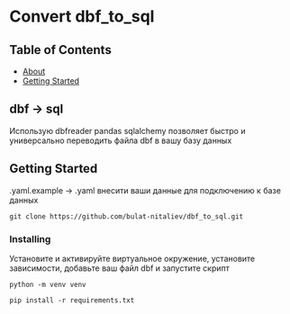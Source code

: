 # Convert dbf_to_sql

## Table of Contents

- [About](#about)
- [Getting Started](#getting_started)


## dbf -> sql</a>

Использую dbfreader pandas sqlalchemy позволяет быстро и универсально переводить файла dbf в вашу базу данных

## Getting Started <a name = "getting_started"></a>

.yaml.example -> .yaml внесити ваши данные для подключению к базе данных

```
git clone https://github.com/bulat-nitaliev/dbf_to_sql.git
```


### Installing

Установите и активируйте виртуальное окружение,  установите зависимости, добавьте ваш файл dbf и запустите скрипт
```
python -m venv venv

```

```
pip install -r requirements.txt
```